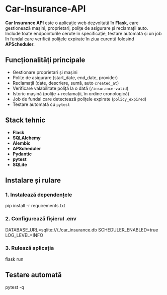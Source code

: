 # Car-Insurance-API

**Car Insurance API** este o aplicație web dezvoltată în **Flask**, care gestionează mașini, proprietari, polițe de asigurare și reclamații auto.  
Include toate endpointurile cerute în specificație, testare automată și un job în fundal care verifică polițele expirate în ziua curentă folosind **APScheduler**.

## Funcționalități principale
- Gestionare proprietari și mașini
- Polițe de asigurare (start_date, end_date, provider)
- Reclamații (date, descriere, sumă, auto `created_at`)
- Verificare valabilitate poliță la o dată (`/insurance-valid`)
- Istoric mașină (polițe + reclamații, în ordine cronologică)
- Job de fundal care detectează polițele expirate (`policy_expired`)
- Testare automată cu `pytest`

 ## Stack tehnic

- **Flask**
- **SQLAlchemy**
- **Alembic** 
- **APScheduler**
- **Pydantic**
- **pytest**
- **SQLite**

## Instalare și rulare

### 1. Instalează dependențele
pip install -r requirements.txt

### 2. Configurează fișierul .env
DATABASE_URL=sqlite:///./car_insurance.db
SCHEDULER_ENABLED=true
LOG_LEVEL=INFO

### 3. Rulează aplicația
flask run

## Testare automată
pytest -q
